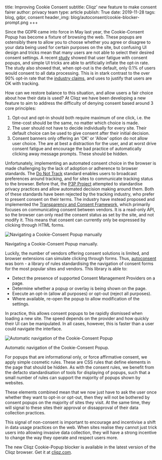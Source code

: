 title: Improving Cookie Consent
subtitle: Cliqz' new feature to make consent fairer
author: privacy team
type: article
publish: True
date: 2019-11-28
tags: blog, gdpr, consent
header_img: blog/autoconsent/cookie-blocker-prompt.png
+++

Since the GDPR came into force in May last year, the Cookie-Consent Popup has become a fixture of browsing the web. These popups are ostensibly there to allow you to choose whether you agree or disagree to your data being used for certain purposes on the site, but confusing UI design and tricks mean that many users are not able to select their desired consent settings. A recent [study](https://arxiv.org/pdf/1909.02638.pdf) showed that user fatigue with consent popups, and simple UI tricks are able to artificially inflate the opt-in rate. The study also showed that, when opt-out is the default, only 0.1% of users would consent to all data processing. This is in stark contrast to the over 90% opt-in rate that the [industry claims](https://www.thedrum.com/news/2018/07/31/over-90-users-consent-gdpr-requests-says-quantcast-after-enabling-1bn-them), and uses to justify that users are OK with tracking.

How can we restore balance to this situation, and allow users a fair choice about how their data is used? At Cliqz we have been developing a new feature to aim to address the difficulty of denying consent based around 3 core principles:

1. Opt-out and opt-in should both require maximum of one click, i.e. the time-cost should be the same, no matter which choice is made.
2. The user should not have to decide individually for every site. Their default choice can be used to give consent after their initial decision.
3. Consent banners only offering an 'OK' or 'Allow' option do not allow user choice. The are at best a distraction for the user, and at worst drive consent fatigue and encourage the bad practice of automatically clicking away message prompts. These should be hidden.

Unfortunately, implementing an automated consent choice in the browser is made challenging by the lack of adoption or adherence to browser standards. The [Do Not Track](https://www.w3.org/blog/2018/06/do-not-track-and-the-gdpr/) standard enables users to broadcast preferences around tracking, and for sites to communicate tracking status to the browser. Before that, the [P3P Project](https://www.w3.org/P3P/) attempted to standardise privacy practices and allow automated decision making around them. Both of these standards have been rejected by the tracking industry, who prefer to present consent on their terms. The industry have instead proposed and implemented the [Transparency and Consent Framework](https://iabeurope.eu/transparency-consent-framework/), which primarily focuses on communicating consent between vendors. It is a read-only API, so the browser can only read the consent status as set by the site, and not modify it. This means that consent can currently only be expressed by clicking through HTML forms.

<img class="img-responsive" src="../static/img/blog/autoconsent/cookie-blocker-before.gif" alt="Navigating a Cookie-Consent Popup manually" />
<p class="img-caption">Navigating a Cookie-Consent Popup manually.</p>

Luckily, the number of vendors offering consent solutions is limited, and browser extensions can simulate clicking through forms. Thus, [autoconsent](https://github.com/cliqz-oss/autoconsent) was born - a library of rules standardising the navigation of consent forms for the most popular sites and vendors. This library is able to:

* Detect the presence of supported Consent Management Providers on a page.
* Determine whether a popup or overlay is being shown on the page.
* Execute an opt-in (allow all purposes) or opt-out (reject all purposes).
* Where available, re-open the popup to allow modification of the settings.

In practice, this allows consent popups to be rapidly dismissed when loading a new site. The speed depends on the provider and how quickly their UI can be manipulated. In all cases, however, this is faster than a user could navigate the interface.

<img class="img-responsive" src="../static/img/blog/autoconsent/cookie-blocker-after.gif" alt="Automatic navigation of the Cookie-Consent Popup" />
<p class="img-caption">Automatic navigation of the Cookie-Consent Popup.</p>

For popups that are informational only, or force affirmative consent, we apply simple cosmetic rules. These are CSS rules that define elements in the page that should be hidden. As with the consent rules, we benefit from the defacto standardisation of tools for displaying of popups, such that a small number of rules can support the majority of popups shown by websites.

These elements combined mean that we now just have to ask the user once whether they want to opt-in or opt-out, then they will not be bothered by consent popups on the majority of sites they visit. At the same time, they will signal to these sites their approval or dissapproval of their data collection practices. 

This signal of non-consent is important to encourage and incentivise a shift in data usage practices on the web. When sites realise they cannot just trick users into allowing invasive data collection, they will have a strong incentive to change the way they operate and respect users more.

The new Cliqz Cookie-Popup blocker is available in the latest version of the Cliqz browser. Get it at [cliqz.com](https://cliqz.com/download).
